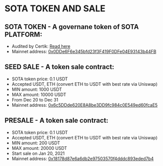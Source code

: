 # SOTA TOKEN AND SALE
## SOTA TOKEN - A governane token of SOTA PLATFORM: 
- Audited by Certik: [Read here](https://github.com/sota-platform/sota-token-contracts/blob/master/audit/CertiK_Verification_Report_for_SotaNext.pdf)
- Mainnet address: [0x0DDe6F6e345bfd23f3F419F0DFe04E93143b44FB](https://etherscan.io/token/0x0DDe6F6e345bfd23f3F419F0DFe04E93143b44FB)
## SEED SALE - A token sale contract:
- SOTA token price: 0.1 USDT
- Accepted USDT, ETH (convert ETH to USDT with best rate via Uniswap)
- MIN amount: 1000 USDT
- MAX amount: 10000 USDT
- From Dec 20 to Dec 31
- Mainnet address: [0x6c5DDde620E8A8be3DD9fc984c0E549ed60fcaE5](https://etherscan.io/address/0x6c5DDde620E8A8be3DD9fc984c0E549ed60fcaE5)
## PRESALE - A token sale contract:
- SOTA token price: 0.1 USDT
- Accepted USDT, ETH (convert ETH to USDT with best rate via Uniswap)
- MIN amount: 200 USDT
- MAX amount: 20000 USDT
- Start sale on Jan 20, 2021
- Mainnet address: [0x18178d87e6a6db2e97503570f4dddc893eded7b4](https://etherscan.io/address/0x18178d87e6a6db2e97503570f4dddc893eded7b4)
